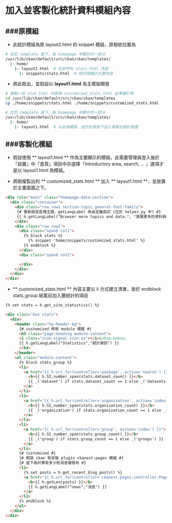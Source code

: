 # 加入並客製化統計資料模組內容

<script type="text/javascript" src="../js/general.js"></script>

###原模組
---

* 此統計模組為原 layout2.html 的 snippet 模組，原相依位置為

```bash
# 位於 template 底下，為 homepage 中顯示的一部分
/usr/lib/ckan/default/src/ckan/ckan/templates/
  |- home/
    |- layout2.html  # 於此呼叫 stats.html 內容
      |- snippets/stats.html  # 統計値顯示主要內容
```

* 將此取出，並假設以 **layout1.html** 為主模版開發

```bash
# 複製一份 stat.html 內容為 customized_stats.html 並準備引用
cd /usr/lib/ckan/default/src/ckan/ckan/templates
cp ./home/snippets/stats.html ./home/snippets/customized_stats.html

# 位於 template 底下，為 homepage 中顯示的一部分
/usr/lib/ckan/default/src/ckan/ckan/templates/
  |- home/
    |- layout1.html  # 以此為模版，並於此頁面下加入客製化統計頁面
```

###客製化模組
---

* 假設使用 ** layout1.html ** 作為主要顯示的模組，此需要管理員登入後於「設置」中「首頁」項目中亦選擇「Introductory area, search, ... 」選項才是以 layout1.html 為模組。

* 將剛複製出的 ** customized_stats.html ** 加入 ** layout1.html **，並放置於主畫面牆之下。

```html
<div role="main" class="homepage-data-section">
  <div class="container">
    <div class="row row1 section-topic general-font-family">
     {# 重新設定區塊主題，getLangLabel 為自定義函式 (位於 helper.py 中) #}
     {{ h.getLangLabel("Browser more topics and data.", "瀏覽更多的資料與內容") }}
    </div>
    <div class="row row2">
      <div class="span6 col1">
        {% block stats %}
          {% snippet 'home/snippets/customized_stats.html' %}
        {% endblock %}
      </div>
      <div class="span6 col2">

      </div>
    </div>
  </div>
</div>
```

* ** customized_stats.html ** 內容主要以 li 方式建立清單，故於 endblock stats_group 結尾前加入要統計的項目

```html
{% set stats = h.get_site_statistics() %}

<div class="box stats">
  <div>
    <header class="hp-header-bg">
      {# customized 修改 module 標題 #}
      <h3 class="page-heading module-content">
      <i class="icon-signal icon-1x"></i>&nbsp;&nbsp;
      {{ h.getLangLabel("Statistics","統計資訊") }}
      </h3>
    </header>
    <ul class="module-content">
      {% block stats_group %}
      <li>
        <a href="{{ h.url_for(controller='package', action='search') }}">
          <b>{{ h.SI_number_span(stats.dataset_count) }}</b>
          {{ _('dataset') if stats.dataset_count == 1 else _('datasets') }}
        </a>
      </li>
      <li>
        <a href="{{ h.url_for(controller='organization', action='index') }}">
          <b>{{ h.SI_number_span(stats.organization_count) }}</b>
          {{ _('organization') if stats.organization_count == 1 else _('organizations') }}
        </a>
      </li>
      <li>
        <a href="{{ h.url_for(controller='group', action='index') }}">
          <b>{{ h.SI_number_span(stats.group_count) }}</b>
          {{ _('group') if stats.group_count == 1 else _('groups') }}
        </a>
      </li>
      {# customized #}
      {# 假設 ckan 有安裝 plugin ckanext-pages 模組 #}
      {# 底下為計算有多少則消息被發布 #}
      <li>
        {% set posts = h.get_recent_blog_posts() %}
        <a href="{{ h.url_for(controller='ckanext.pages.controller:PagesController', action='blog_show', page='') }}">
          <b>{{ h.getLen(posts) }}</b>
          {{ h.getLangLabel("news","消息") }}
        </a>
      </li>
      {% endblock %}
    </ul>
  </div>
</div>
```


